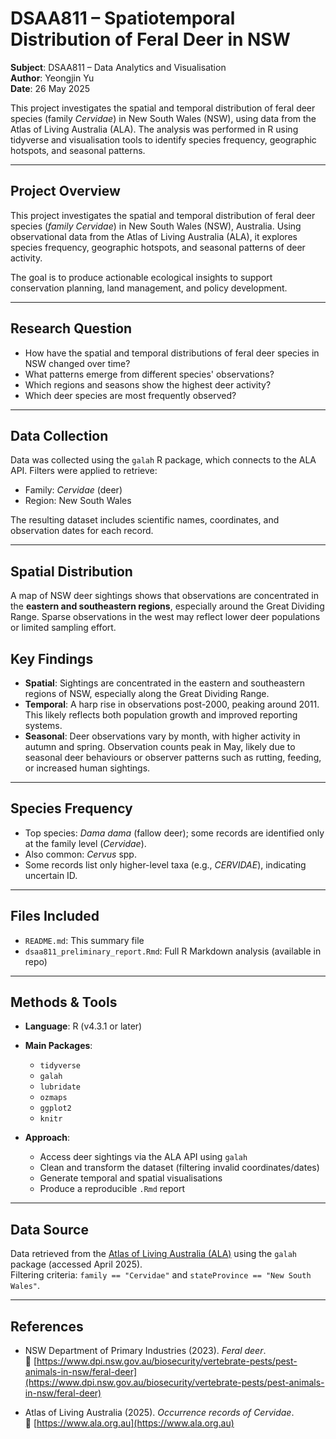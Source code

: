 # DSAA811 – Spatiotemporal Distribution of Feral Deer in NSW

**Subject**: DSAA811 – Data Analytics and Visualisation  
**Author**: Yeongjin Yu  
**Date**: 26 May 2025  

This project investigates the spatial and temporal distribution of feral deer species (family *Cervidae*) in New South Wales (NSW), using data from the Atlas of Living Australia (ALA). The analysis was performed in R using tidyverse and visualisation tools to identify species frequency, geographic hotspots, and seasonal patterns.

---

## Project Overview

This project investigates the spatial and temporal distribution of feral deer species (*family Cervidae*) in New South Wales (NSW), Australia. Using observational data from the Atlas of Living Australia (ALA), it explores species frequency, geographic hotspots, and seasonal patterns of deer activity.

The goal is to produce actionable ecological insights to support conservation planning, land management, and policy development.

---

## Research Question

- How have the spatial and temporal distributions of feral deer species in NSW changed over time?
- What patterns emerge from different species' observations?
- Which regions and seasons show the highest deer activity?
- Which deer species are most frequently observed?

---

## Data Collection

Data was collected using the `galah` R package, which connects to the ALA API. Filters were applied to retrieve:
- Family: *Cervidae* (deer)
- Region: New South Wales

The resulting dataset includes scientific names, coordinates, and observation dates for each record.

---

## Spatial Distribution

A map of NSW deer sightings shows that observations are concentrated in the **eastern and southeastern regions**, especially around the Great Dividing Range. Sparse observations in the west may reflect lower deer populations or limited sampling effort.

<!-- *(Add your map here if uploaded to GitHub — e.g., `![map](plots/deer_distribution.png)`)* -->
<!-- Or link to your HTML report -->


## Key Findings

- **Spatial**: Sightings are concentrated in the eastern and southeastern regions of NSW, especially along the Great Dividing Range.
- **Temporal**: A harp rise in observations post-2000, peaking around 2011. This likely reflects both population growth and improved reporting systems.
- **Seasonal**: Deer observations vary by month, with higher activity in autumn and spring. Observation counts peak in May, likely due to seasonal deer behaviours or observer patterns such as rutting, feeding, or increased human sightings.


---

## Species Frequency

- Top species: *Dama dama* (fallow deer); some records are identified only at the family level (*Cervidae*).
- Also common: *Cervus* spp.
- Some records list only higher-level taxa (e.g., *CERVIDAE*), indicating uncertain ID.


---

## Files Included

- `README.md`: This summary file  
- `dsaa811_preliminary_report.Rmd`: Full R Markdown analysis (available in repo)  

---

## Methods & Tools

- **Language**: R (v4.3.1 or later)
- **Main Packages**:
  - `tidyverse`
  - `galah`
  - `lubridate`
  - `ozmaps`
  - `ggplot2`
  - `knitr`

- **Approach**:
  - Access deer sightings via the ALA API using `galah`
  - Clean and transform the dataset (filtering invalid coordinates/dates)
  - Generate temporal and spatial visualisations
  - Produce a reproducible `.Rmd` report
 
---

## Data Source

Data retrieved from the [Atlas of Living Australia (ALA)](https://www.ala.org.au/) using the `galah` package (accessed April 2025).  
Filtering criteria: `family == "Cervidae"` and `stateProvince == "New South Wales"`.

---

## References

- NSW Department of Primary Industries (2023). *Feral deer*.  
  🔗 [https://www.dpi.nsw.gov.au/biosecurity/vertebrate-pests/pest-animals-in-nsw/feral-deer](https://www.dpi.nsw.gov.au/biosecurity/vertebrate-pests/pest-animals-in-nsw/feral-deer)

- Atlas of Living Australia (2025). *Occurrence records of Cervidae*.  
  🔗 [https://www.ala.org.au](https://www.ala.org.au)
